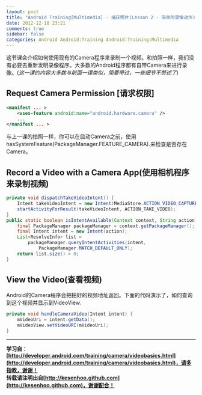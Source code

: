 ```yaml
---
layout: post
title: "Android Training[Multimedia] - 捕获照片(Lesson 2 - 简单的录像动作)"
date: 2012-12-18 23:21
comments: true
sidebar: false
categories: Android Android:Training Android:Training:Multimedia
---
```


这节课会介绍如何使用现有的Camera程序来录制一个视频。和拍照一样，我们没有必要去重新发明录像程序。大多数的Android程序都有自带Camera来进行录像。(*这一课的内容大多数与前面一课类似，简要带过，一些细节不赘述了*)

## Request Camera Permission [请求权限]
```xml
<manifest ... >
    <uses-feature android:name="android.hardware.camera" />
    ...
</manifest ... >
```
与上一课的拍照一样，你可以在启动Camera之前，使用hasSystemFeature(PackageManager.FEATURE_CAMERA).来检查是否存在Camera。

<!-- more -->

## Record a Video with a Camera App(使用相机程序来录制视频)
```java
private void dispatchTakeVideoIntent() {
    Intent takeVideoIntent = new Intent(MediaStore.ACTION_VIDEO_CAPTURE);
    startActivityForResult(takeVideoIntent, ACTION_TAKE_VIDEO);
}
public static boolean isIntentAvailable(Context context, String action) {
    final PackageManager packageManager = context.getPackageManager();
    final Intent intent = new Intent(action);
    List<ResolveInfo> list =
        packageManager.queryIntentActivities(intent,
            PackageManager.MATCH_DEFAULT_ONLY);
    return list.size() > 0;
}
```

## View the Video(查看视频)
Android的Camera程序会把拍好的视频地址返回。下面的代码演示了，如何查询到这个视频并显示到VideoView.
```java
private void handleCameraVideo(Intent intent) {
    mVideoUri = intent.getData();
    mVideoView.setVideoURI(mVideoUri);
}
```

***
**学习自：[http://developer.android.com/training/camera/videobasics.html](http://developer.android.com/training/camera/videobasics.html)，请多指教，谢谢！**  
**转载请注明出自[http://kesenhoo.github.com](http://kesenhoo.github.com)，谢谢配合！**






